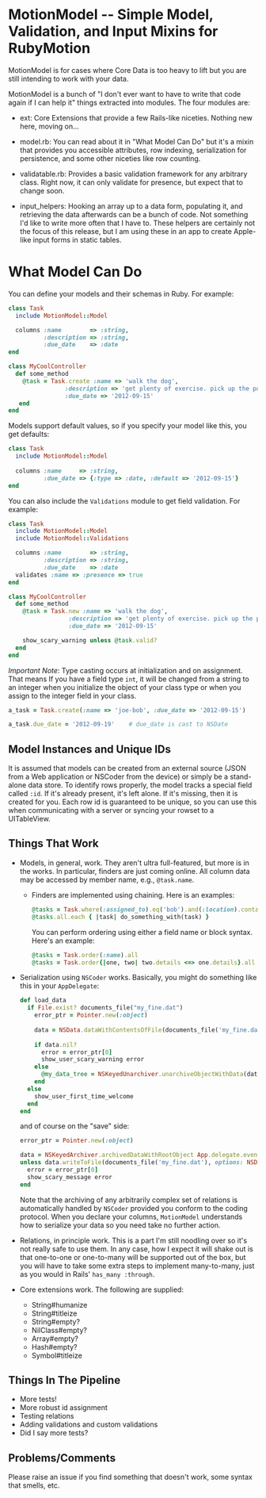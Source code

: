 MotionModel -- Simple Model, Validation, and Input Mixins for RubyMotion
================

MotionModel is for cases where Core Data is too heavy to lift but you are
still intending to work with your data.

MotionModel is a bunch of "I don't ever want to have to write that code
again if I can help it" things extracted into modules. The four modules
are:

- ext: Core Extensions that provide a few Rails-like niceties. Nothing
  new here, moving on...
  
- model.rb: You can read about it in "What Model Can Do" but it's a
  mixin that provides you accessible attributes, row indexing,
  serialization for persistence, and some other niceties like row
  counting.
  
- validatable.rb: Provides a basic validation framework for any
  arbitrary class. Right now, it can only validate for presence,
  but expect that to change soon.
  
- input_helpers: Hooking an array up to a data form, populating
  it, and retrieving the data afterwards can be a bunch of code.
  Not something I'd like to write more often that I have to. These
  helpers are certainly not the focus of this release, but
  I am using these in an app to create Apple-like input forms in
  static tables.

What Model Can Do
================

You can define your models and their schemas in Ruby. For example:

```ruby
class Task
  include MotionModel::Model

  columns :name        => :string,
          :description => :string,
          :due_date    => :date
end

class MyCoolController
  def some_method
    @task = Task.create :name => 'walk the dog',
                :description => 'get plenty of exercise. pick up the poop',
                :due_date => '2012-09-15'
   end
end
```

Models support default values, so if you specify your model like this, you get defaults:

```ruby
class Task
  include MotionModel::Model
  
  columns :name     => :string,
          :due_date => {:type => :date, :default => '2012-09-15'}
end
```          

You can also include the `Validations` module to get field validation. For example:

```ruby
class Task
  include MotionModel::Model
  include MotionModel::Validations

  columns :name        => :string,
          :description => :string,
          :due_date    => :date
  validates :name => :presence => true
end

class MyCoolController
  def some_method
    @task = Task.new :name => 'walk the dog',
                 :description => 'get plenty of exercise. pick up the poop',
                 :due_date => '2012-09-15'

    show_scary_warning unless @task.valid?
  end
end
```

*Important Note*: Type casting occurs at initialization and on assignment. That means
If you have a field type `int`, it will be changed from a string to an integer when you
initialize the object of your class type or when you assign to the integer field in your class.

```ruby
a_task = Task.create(:name => 'joe-bob', :due_date => '2012-09-15')     # due_date is cast to NSDate

a_task.due_date = '2012-09-19'    # due_date is cast to NSDate
```

Model Instances and Unique IDs
-----------------

It is assumed that models can be created from an external source (JSON from a Web 
application or NSCoder from the device) or simply be a stand-alone data store. 
To identify rows properly, the model tracks a special field called `:id`. If it's
already present, it's left alone. If it's missing, then it is created for you.
Each row id is guaranteed to be unique, so you can use this when communicating
with a server or syncing your rowset to a UITableView.

Things That Work
-----------------

* Models, in general, work. They aren't ultra full-featured, but more is in the
  works. In particular, finders are just coming online. All column data may be
  accessed by member name, e.g., `@task.name`.
  
  * Finders are implemented using chaining. Here is an examples:

    ```ruby  
    @tasks = Task.where(:assigned_to).eq('bob').and(:location).contains('seattle')
    @tasks.all.each { |task| do_something_with(task) }
    ```

    You can perform ordering using either a field name or block syntax. Here's an example:

    ```ruby
    @tasks = Task.order(:name).all                                  # Get tasks ordered ascending by :name
    @tasks = Task.order{|one, two| two.details <=> one.details}.all # Get tasks ordered descending by :details
    ```

* Serialization using `NSCoder` works. Basically, you might do something like this
  in your `AppDelegate`:

  ```ruby
  def load_data
    if File.exist? documents_file("my_fine.dat")
      error_ptr = Pointer.new(:object)
      
      data = NSData.dataWithContentsOfFile(documents_file('my_fine.dat'), options:NSDataReadingMappedIfSafe, error:error_ptr)
      
      if data.nil?
        error = error_ptr[0]
        show_user_scary_warning error
      else
        @my_data_tree = NSKeyedUnarchiver.unarchiveObjectWithData(data)
      end
    else
      show_user_first_time_welcome
    end
  end
  ```
  
  and of course on the "save" side:
  
  ```ruby
  error_ptr = Pointer.new(:object)

  data = NSKeyedArchiver.archivedDataWithRootObject App.delegate.events
  unless data.writeToFile(documents_file('my_fine.dat'), options: NSDataWritingAtomic, error: error_ptr)
    error = error_ptr[0]
    show_scary_message error
  end
  ```
  
  Note that the archiving of any arbitrarily complex set of relations is
  automatically handled by `NSCoder` provided you conform to the coding
  protocol. When you declare your columns, `MotionModel` understands how
  to serialize your data so you need take no further action.
  
* Relations, in principle work. This is a part I'm still noodling over
  so it's not really safe to use them. In any case, how I expect it will
  shake out is that one-to-one or one-to-many will be supported out of
  the box, but you will have to take some extra steps to implement
  many-to-many, just as you would in Rails' `has_many :through`.

* Core extensions work. The following are supplied:

  - String#humanize
  - String#titleize
  - String#empty?
  - NilClass#empty?
  - Array#empty?
  - Hash#empty?
  - Symbol#titleize

Things In The Pipeline
----------------------

- More tests!
- More robust id assignment
- Testing relations
- Adding validations and custom validations
- Did I say more tests?

Problems/Comments
------------------

Please raise an issue if you find something that doesn't work, some
syntax that smells, etc.
